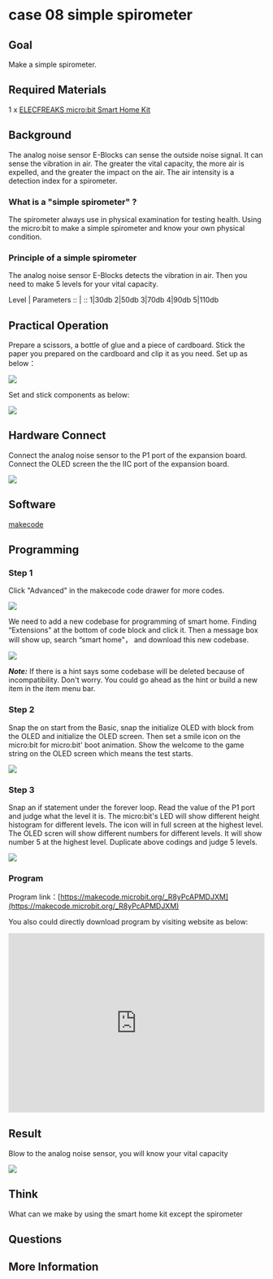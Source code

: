 # case 08 simple spirometer

## Goal


 Make a simple spirometer.

## Required Materials


1 x [ELECFREAKS micro:bit Smart Home Kit](https://www.elecfreaks.com/micro-bit-smart-home-kit.html)


## Background


 The analog noise sensor E-Blocks can sense the outside noise signal. It can sense the vibration in air. The greater the vital capacity, the more air is expelled, and the greater the impact on the air. The air intensity is a detection index for a spirometer.


### What is a "simple spirometer" ?

 The spirometer always use in physical examination for testing health. Using the micro:bit to make a simple spirometer and know your own physical condition.

### Principle of a simple spirometer

 The analog noise sensor E-Blocks detects the vibration in air. Then you need to make 5 levels for your vital capacity.



Level | Parameters 
:: | :: 
1|30db
2|50db
3|70db
4|90db
5|110db

## Practical Operation


 Prepare a scissors, a bottle of glue and a piece of cardboard.
 Stick the paper you prepared on the cardboard and clip it as you need.
 Set up as below：

![](./images/rQS0zKm.jpg)

Set and stick components as below:

![](./images/psneHwU.jpg)


## Hardware Connect

Connect the analog noise sensor to the P1 port of the expansion board.
Connect the OLED screen the the IIC port of the expansion board.

![](./images/oUij2k8.jpg)

## Software

[makecode](https://makecode.microbit.org/#)
 

## Programming

### Step 1

 Click "Advanced" in the makecode code drawer for more codes.

![](./images/2qCyzQ7.png)

 We need to add a new codebase for programming of smart home. Finding “Extensions” at the bottom of code block and click it. Then a message box will show up, search “smart home"， and download this new codebase.

![](./images/OY706rv.png)

***Note:*** If there is a hint says some codebase will be deleted because of incompatibility. Don't worry. You could go ahead as the hint or build a new item in the item menu bar.


### Step 2

Snap the on start from the Basic, snap the initialize OLED with block from the OLED and initialize the OLED screen.
Then set a smile icon on the micro:bit for micro:bit' boot animation.
Show the welcome to the game string on the OLED screen which means the test starts.

![](./images/LSqXvcg.png)

### Step 3

Snap an if statement under the forever loop. Read the value of the P1 port and judge what the level it is.
The micro:bit's LED will show different height histogram for different levels. The icon will in full screen at the highest level.
The OLED scren will show different numbers for different levels. It will show number 5 at the highest level.
Duplicate above codings and judge 5 levels.


![](./images/QI33sHM.png)



### Program

Program link：[https://makecode.microbit.org/_R8yPcAPMDJXM](https://makecode.microbit.org/_R8yPcAPMDJXM)

You also could directly download program by visiting website as below:

<div style="position:relative;height:0;padding-bottom:70%;overflow:hidden;"><iframe style="position:absolute;top:0;left:0;width:100%;height:100%;" src="https://makecode.microbit.org/#pub:_R8yPcAPMDJXM" frameborder="0" sandbox="allow-popups allow-forms allow-scripts allow-same-origin"></iframe></div>  


## Result


 Blow to the analog noise sensor, you will know your vital capacity

![](./images/hXrR6VL.gif)

## Think


 What can we make by using the smart home kit except the spirometer

## Questions



## More Information


